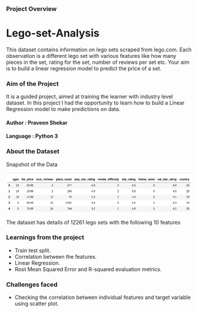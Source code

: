 ### Project Overview

# Lego-set-Analysis

 This dataset contains information on lego sets scraped from lego.com. Each observation is a different lego set with various features like how many pieces in the set, rating for the set, number of reviews per set etc. Your aim is to build a linear regression model to predict the price of a set.

 ### Aim of the Project

It is a guided project, aimed at training the learner with industry level dataset. In this project I had the opportunity to learn how to build a Linear Regression model to make predictions on data.

#### Author : Praveen Shekar

#### Language : Python 3

### About the Dataset

Snapshot of the Data

![alt text](file.png "Dataset")

The dataset has details of 12261 lego sets with the following 10 features

### Learnings from the project

- Train test split.
- Correlation between the features.
- Linear Regression.
- Root Mean Squared Error and R-squared evaluation metrics.

### Challenges faced

- Checking the correlation between individual features and target variable using scatter plot.